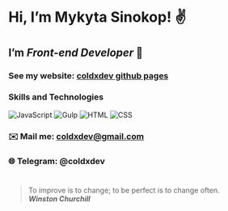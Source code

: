 # Hi, I’m **Mykyta Sinokop**! ✌️
## I’m *Front-end Developer* 🚀
### See my website: [coldxdev github pages](https://coldxdev.github.io/)
### Skills and Technologies 
![JavaScript](https://img.shields.io/badge/-JavaScript-090909?style=for-the-badge&logo=JavaScript)
![Gulp](https://img.shields.io/badge/-GULP-090909?style=for-the-badge&logo=gulp)
![HTML](https://img.shields.io/badge/-HTML-090909?style=for-the-badge&logo=html5)
![CSS](https://img.shields.io/badge/-CSS-090909?style=for-the-badge&logo=css3)
### ✉️ Mail me: coldxdev@gmail.com
### 🌐 Telegram: @coldxdev
#
> To improve is to change; to be perfect is to change often. <br/>
> ***Winston Churchill***
